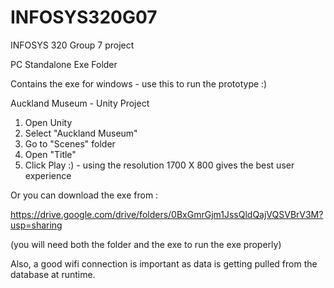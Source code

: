 # INFOSYS320G07
INFOSYS 320 Group 7 project

PC Standalone Exe Folder 

Contains the exe for windows - use this to run the prototype :) 


Auckland Museum - Unity Project

1) Open Unity 
2) Select "Auckland Museum" 
3) Go to "Scenes" folder 
4) Open "Title"
5) Click Play :) - using the resolution 1700 X 800 gives the best user experience 


Or you can download the exe from : 

https://drive.google.com/drive/folders/0BxGmrGjm1JssQldQajVQSVBrV3M?usp=sharing

(you will need both the folder and the exe to run the exe properly)

Also, a good wifi connection is important as data is getting pulled from the database at runtime. 

